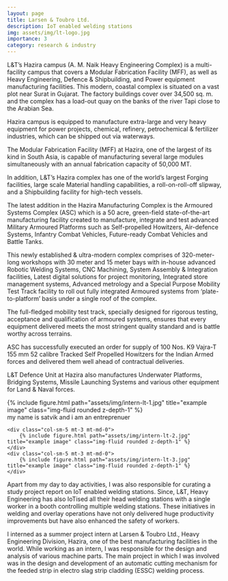 ```yaml
---
layout: page
title: Larsen & Toubro Ltd.
description: IoT enabled welding stations
img: assets/img/lt-logo.jpg
importance: 3
category: research & industry
---
```


L&T’s Hazira campus (A. M. Naik Heavy Engineering Complex) is a multi-facility campus that covers a Modular Fabrication Facility (MFF), as well as Heavy Engineering, Defence & Shipbuilding, and Power equipment manufacturing facilities. This modern, coastal complex is situated on a vast plot near Surat in Gujarat. The factory buildings cover over 34,500 sq. m. and the complex has a load-out quay on the banks of the river Tapi close to the Arabian Sea.

Hazira campus is equipped to manufacture extra-large and very heavy equipment for power projects, chemical, refinery, petrochemical & fertilizer industries, which can be shipped out via waterways.

The Modular Fabrication Facility (MFF) at Hazira, one of the largest of its kind in South Asia, is capable of manufacturing several large modules simultaneously with an annual fabrication capacity of 50,000 MT.

In addition, L&T’s Hazira complex has one of the world’s largest Forging facilities, large scale Material handling capabilities, a roll-on-roll-off slipway, and a Shipbuilding facility for high-tech vessels.

The latest addition in the Hazira Manufacturing Complex is the Armoured Systems Complex (ASC) which is a 50 acre, green-field state-of-the-art manufacturing facility created to manufacture, integrate and test advanced Military Armoured Platforms such as Self-propelled Howitzers, Air-defence Systems, Infantry Combat Vehicles, Future-ready Combat Vehicles and Battle Tanks.

This newly established & ultra-modern complex comprises of 320-meter-long workshops with 30 meter and 15 meter bays with in-house advanced Robotic Welding Systems, CNC Machining, System Assembly & Integration facilities, Latest digital solutions for project monitoring, Integrated store management systems, Advanced metrology and a Special Purpose Mobility Test Track facility to roll out fully integrated Armoured systems from ‘plate-to-platform’ basis under a single roof of the complex.

The full-fledged mobility test track, specially designed for rigorous testing, acceptance and qualification of armoured systems, ensures that every equipment delivered meets the most stringent quality standard and is battle worthy across terrains.

ASC has successfully executed an order for supply of 100 Nos. K9 Vajra-T 155 mm 52 calibre Tracked Self Propelled Howitzers for the Indian Armed forces and delivered them well ahead of contractual deliveries.

L&T Defence Unit at Hazira also manufactures Underwater Platforms, Bridging Systems, Missile Launching Systems and various other equipment for Land & Naval forces.

<div class="row">
    <div class="col-sm-5 mt-3 mt-md-0">
        {% include figure.html path="assets/img/intern-lt-1.jpg" title="example image" class="img-fluid rounded z-depth-1" %}
    </div>
    <div class="col-sm-5 mt-3 mt-md-0">
        my name is satvik and i am an entreprenuer
    </div>

    <div class="col-sm-5 mt-3 mt-md-0">
        {% include figure.html path="assets/img/intern-lt-2.jpg" title="example image" class="img-fluid rounded z-depth-1" %}
    </div>
    <div class="col-sm-5 mt-3 mt-md-0">
        {% include figure.html path="assets/img/intern-lt-3.jpg" title="example image" class="img-fluid rounded z-depth-1" %}
    </div>
</div>

Apart from my day to day activities, I was also responsible for curating a study project report on IoT enabled welding stations. Since, L&T, Heavy Engineering has also IoTised all their head welding stations with a single worker in a booth controlling multiple welding stations. These initiatives in welding and overlay operations have not only delivered huge productivity improvements but have also enhanced the safety of workers.

I interned as a summer project intern at Larsen & Toubro Ltd., Heavy Engineering Division, Hazira, one of the best manufacturing facilities in the world. While working as an intern, I was responsible for the design and analysis of various machine parts. The main project in which I was involved was in the design and development of an automatic cutting mechanism for the feeded strip in electro slag strip cladding (ESSC) welding process.
